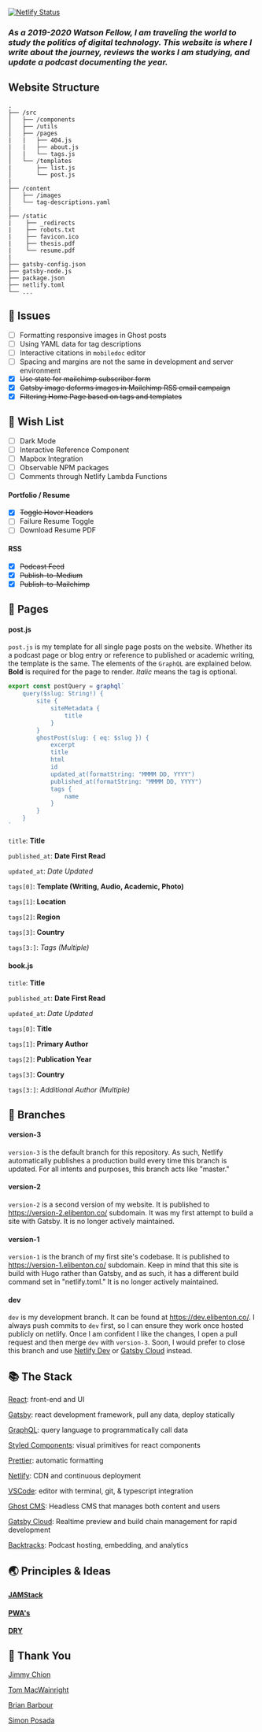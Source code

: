 [![Netlify Status](https://api.netlify.com/api/v1/badges/350d5dbd-f00e-404a-b13d-3c46627ed351/deploy-status)](https://app.netlify.com/sites/elibenton/deploys)

### _As a 2019-2020 Watson Fellow, I am traveling the world to study the politics of digital technology. This website is where I write about the journey, reviews the works I am studying, and update a podcast documenting the year._

## Website Structure

    .
    ├── /src
    │   ├── /components
    │   ├── /utils
    │   ├── /pages
    |   |   ├── 404.js
    |   |   ├── about.js
    │   |   └── tags.js
    │   └── /templates
    |       ├── list.js
    │       └── post.js
    |
    ├── /content
    │   ├── /images
    │   └── tag-descriptions.yaml
    |
    ├── /static
    |    ├── _redirects
    |    ├── robots.txt
    |    ├── favicon.ico
    |    ├── thesis.pdf
    |    └── resume.pdf
    |
    ├── gatsby-config.json
    ├── gatsby-node.js
    ├── package.json
    ├── netlify.toml
    └── ...

## 🔧 Issues

- [ ] Formatting responsive images in Ghost posts
- [ ] Using YAML data for tag descriptions
- [ ] Interactive citations in `mobiledoc` editor
- [ ] Spacing and margins are not the same in development and server environment
- [x] ~~Use state for mailchimp subscriber form~~
- [x] ~~Gatsby image deforms images in Mailchimp RSS email campaign~~
- [x] ~~Filtering Home Page based on tags and templates~~

## 🎁 Wish List

- [ ] Dark Mode
- [ ] Interactive Reference Component
- [ ] Mapbox Integration
- [ ] Observable NPM packages
- [ ] Comments through Netlify Lambda Functions

#### Portfolio / Resume

- [x] ~~Toggle Hover Headers~~
- [ ] Failure Resume Toggle
- [ ] Download Resume PDF

#### RSS

- [x] ~~Podcast Feed~~
- [x] ~~Publish-to-Medium~~
- [x] ~~Publish-to-Mailchimp~~

## 📜 Pages

#### post.js

`post.js` is my template for all single page posts on the website. Whether its a podcast page or blog entry or reference to published or academic writing, the template is the same. The elements of the `GraphQL` are explained below. **Bold** is required for the page to render. *Italic* means the tag is optional.

```javascript
export const postQuery = graphql`
	query($slug: String!) {
		site {
			siteMetadata {
				title
			}
		}
		ghostPost(slug: { eq: $slug }) {
			excerpt
			title
			html
			id
			updated_at(formatString: "MMMM DD, YYYY")
			published_at(formatString: "MMMM DD, YYYY")
			tags {
				name
			}
		}
	}
`
```

`title`: **Title**

`published_at`: **Date First Read**

`updated_at`: *Date Updated*

`tags[0]`: **Template (Writing, Audio, Academic, Photo)**

`tags[1]`: **Location**

`tags[2]`: **Region**

`tags[3]`: **Country**

`tags[3:]`: *Tags (Multiple)*

#### book.js

`title`: **Title**

`published_at`: **Date First Read**

`updated_at`: *Date Updated*

`tags[0]`: **Title**

`tags[1]`: **Primary Author**

`tags[2]`: **Publication Year**

`tags[3]`: **Country**

`tags[3:]`: *Additional Author (Multiple)*

## 🌲 Branches

#### version-3

`version-3` is the default branch for this repository. As such, Netlify automatically publishes a production build every time this branch is updated. For all intents and purposes, this branch acts like "master."

#### version-2

`version-2` is a second version of my website. It is published to https://version-2.elibenton.co/ subdomain. It was my first attempt to build a site with Gatsby. It is no longer actively maintained.

#### version-1

`version-1` is the branch of my first site's codebase. It is published to https://version-1.elibenton.co/ subdomain. Keep in mind that this site is build with Hugo rather than Gatsby, and as such, it has a different build command set in "netlify.toml." It is no longer actively maintained.

#### dev

`dev` is my development branch. It can be found at https://dev.elibenton.co/. I always push commits to `dev` first, so I can ensure they work once hosted publicly on netlify. Once I am confident I like the changes, I open a pull request and then merge `dev` with `version-3`. Soon, I would prefer to close this branch and use [Netlify Dev](https://www.netlify.com/products/dev/) or [Gatsby Cloud](https://www.gatsbyjs.com/cloud/) instead.

## 📚 The Stack

[React](https://reactjs.org/): front-end and UI

[Gatsby](https://www.gatsbyjs.com/): react development framework, pull any data,
deploy statically

[GraphQL](https://graphql.org/): query language to programmatically call data

[Styled Components](https://www.styled-components.com/): visual primitives for react components

[Prettier](https://prettier.io/): automatic formatting

[Netlify](https://www.netlify.com/): CDN and continuous deployment

[VSCode](https://code.visualstudio.com/): editor with terminal, git, &
typescript integration

[Ghost CMS](https://ghost.org/): Headless CMS that manages both content and
users

[Gatsby Cloud](https://www.gatsbyjs.com/cloud/): Realtime preview and build chain management for rapid development

[Backtracks](https://backtracks.fm/): Podcast hosting, embedding, and analytics

## 🌏 Principles & Ideas

#### [JAMStack](https://jamstack.org/)

#### [PWA's](https://alistapart.com/article/yes-that-web-project-should-be-a-pwa#section1)

#### [DRY](https://blog.usejournal.com/the-pragmatic-programmer-is-essential-reading-for-software-developers-443940b8ef9f)

## 🙏 Thank You

[Jimmy Chion](https://github.com/cjimmy)

[Tom MacWainright](https://github.com/tmcw)

[Brian Barbour](https://github.com/steelvoltage)

[Simon Posada](https://github.com/simonpfish)
